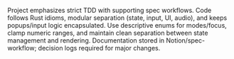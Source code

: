 Project emphasizes strict TDD with supporting spec workflows. Code follows Rust idioms, modular separation (state, input, UI, audio), and keeps popups/input logic encapsulated. Use descriptive enums for modes/focus, clamp numeric ranges, and maintain clean separation between state management and rendering. Documentation stored in Notion/spec-workflow; decision logs required for major changes.